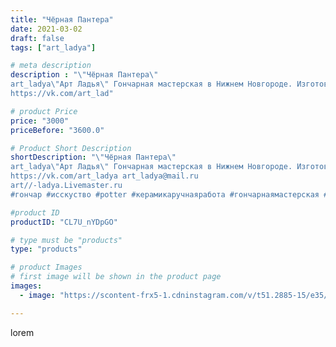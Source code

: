 ```yaml
---
title: "Чёрная Пантера"
date: 2021-03-02
draft: false
tags: ["art_ladya"]

# meta description
description : "\"Чёрная Пантера\" 
art_ladya\"Арт Ладья\" Гончарная мастерская в Нижнем Новгороде. Изготовление керамики и мастер//-классы по обучению. 
https://vk.com/art_lad"

# product Price
price: "3000"
priceBefore: "3600.0"

# Product Short Description
shortDescription: "\"Чёрная Пантера\" 
art_ladya\"Арт Ладья\" Гончарная мастерская в Нижнем Новгороде. Изготовление керамики и мастер//-классы по обучению. 
https://vk.com/art_ladya art_ladya@mail.ru 
art//-ladya.Livemaster.ru
#гончар #исскуство #potter #керамикаручнаяработа #гончарнаямастерская #керамиканазаказ #handmade #посудаизглины #керамика #эксклюзивнаякерамика #африка #decor #ceramicar #mug #пантера #tankard #earthenware #ceramic #design #кошка #magic #restaurant #ceramicart #pint #clay #авторскаякерамика #kett #чернаяпантера #kraft"

#product ID
productID: "CL7U_nYDpGO"

# type must be "products"
type: "products"

# product Images
# first image will be shown in the product page
images:
  - image: "https://scontent-frx5-1.cdninstagram.com/v/t51.2885-15/e35/155307798_742571156401331_5590275596168353295_n.jpg?_nc_ht=scontent-frx5-1.cdninstagram.com&_nc_cat=111&_nc_ohc=VGYV3Z2YZDgAX9xP8JP&edm=APU89FABAAAA&ccb=7-4&oh=3c01591e6b1809c62ef0d85e5e6fb0ed&oe=612AC8E3&_nc_sid=86f79a&ig_cache_key=MjUyMDcwMDc0ODk4MDcyMDAxNA%3D%3D.2-ccb7-4"

---
```

lorem
